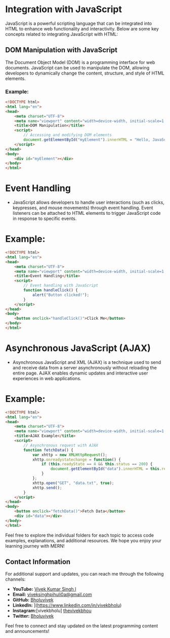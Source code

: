 # Integration with JavaScript

JavaScript is a powerful scripting language that can be integrated into HTML to enhance web functionality and interactivity. Below are some key concepts related to integrating JavaScript with HTML:

## DOM Manipulation with JavaScript

The Document Object Model (DOM) is a programming interface for web documents. JavaScript can be used to manipulate the DOM, allowing developers to dynamically change the content, structure, and style of HTML elements.

### Example:
```html
<!DOCTYPE html>
<html lang="en">
<head>
    <meta charset="UTF-8">
    <meta name="viewport" content="width=device-width, initial-scale=1.0">
    <title>DOM Manipulation</title>
    <script>
        // Accessing and modifying DOM elements
        document.getElementById("myElement").innerHTML = "Hello, JavaScript!";
    </script>
</head>
<body>
    <div id="myElement"></div>
</body>
</html>
```
# Event Handling
- JavaScript allows developers to handle user interactions (such as clicks, keypresses, and mouse movements) through event handling. Event listeners can be attached to HTML elements to trigger JavaScript code in response to specific events.

# Example:

```html
<!DOCTYPE html>
<html lang="en">
<head>
    <meta charset="UTF-8">
    <meta name="viewport" content="width=device-width, initial-scale=1.0">
    <title>Event Handling</title>
    <script>
        // Event handling with JavaScript
        function handleClick() {
            alert("Button clicked!");
        }
    </script>
</head>
<body>
    <button onclick="handleClick()">Click Me</button>
</body>
</html>
```

# Asynchronous JavaScript (AJAX)
- Asynchronous JavaScript and XML (AJAX) is a technique used to send and receive data from a server asynchronously without reloading the entire page. AJAX enables dynamic updates and interactive user experiences in web applications.

# Example:
```html
<!DOCTYPE html>
<html lang="en">
<head>
    <meta charset="UTF-8">
    <meta name="viewport" content="width=device-width, initial-scale=1.0">
    <title>AJAX Example</title>
    <script>
        // Asynchronous request with AJAX
        function fetchData() {
            var xhttp = new XMLHttpRequest();
            xhttp.onreadystatechange = function() {
                if (this.readyState == 4 && this.status == 200) {
                    document.getElementById("data").innerHTML = this.responseText;
                }
            };
            xhttp.open("GET", "data.txt", true);
            xhttp.send();
        }
    </script>
</head>
<body>
    <button onclick="fetchData()">Fetch Data</button>
    <div id="data"></div>
</body>
</html>
```
Feel free to explore the individual folders for each topic to access code examples, explanations, and additional resources. We hope you enjoy your learning journey with MERN!

## Contact Information

For additional support and updates, you can reach me through the following channels:

- **YouTube:** [Vivek Kumar Singh l](https://www.youtube.com/channel/UClhKtACVRfHeYcDiAxngZpQ)
- **Email:** viveksinghpihuli0a@gmail.com
- **GitHub:** [Bholuvivek](https://github.com/Bholuvivek)
- **LinkedIn:** ](https://www.linkedin.com/in/vivekbholu)
- **Instagram:**[vivekbholu] [thevivekbhou](https://www.instagram.com/thevivekbholu)
- **Twitter:** [Bholuvivek](https://twitter.com/Bholuvivek)

Feel free to connect and stay updated on the latest programming content and announcements!